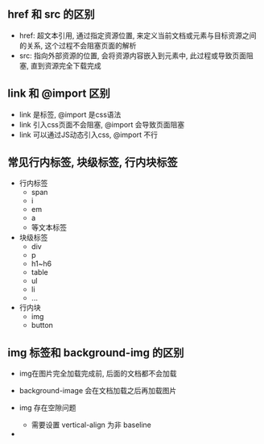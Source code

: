 

## href 和 src 的区别

+ href: 超文本引用, 通过指定资源位置, 来定义当前文档或元素与目标资源之间的关系, 这个过程不会阻塞页面的解析 
+ src: 指向外部资源的位置, 会将资源内容嵌入到元素中, 此过程或导致页面阻塞, 直到资源完全下载完成

## link 和 @import 区别

+ link 是标签, @import 是css语法
+ link 引入css页面不会阻塞, @import 会导致页面阻塞
+ link 可以通过JS动态引入css, @import 不行

## 常见行内标签, 块级标签, 行内块标签

+ 行内标签
  + span
  + i
  + em
  + a
  + 等文本标签
+ 块级标签
  + div
  + p
  + h1~h6
  + table
  + ul
  + li
  + ...
+ 行内块
  + img
  + button

## img 标签和 background-img 的区别

+ img在图片完全加载完成前, 后面的文档都不会加载
+ background-image 会在文档加载之后再加载图片

+ img 存在空隙问题
  + 需要设置 vertical-align 为非 baseline
+ 
  

